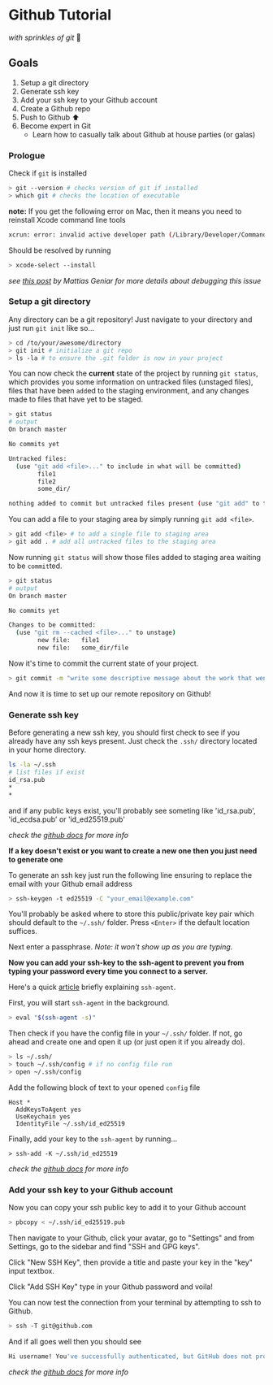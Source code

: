 # Github Tutorial
*with sprinkles of git* 🍩

## Goals

1. Setup a git directory
2. Generate ssh key
3. Add your ssh key to your Github account
4. Create a Github repo
5. Push to Github ⬆
6. Become expert in Git
    - Learn how to casually talk about Github at house parties (or galas)

### Prologue

Check if `git` is installed
```sh
> git --version # checks version of git if installed
> which git # checks the location of executable
```

**note:** If you get the following error on Mac, then it means you need to reinstall Xcode command line tools

```sh
xcrun: error: invalid active developer path (/Library/Developer/CommandLineTools), missing xcrun at: /Library/Developer/CommandLineTools/usr/bin/xcrun
```

Should be resolved by running

```sh
> xcode-select --install
```

*see [this post](https://ma.ttias.be/mac-os-xcrun-error-invalid-active-developer-path-missing-xcrun/) by Mattias Geniar for more details about debugging this issue*

### Setup a git directory
Any directory can be a git repository! Just navigate to your directory and just run `git init` like so...

```sh
> cd /to/your/awesome/directory
> git init # initialize a git repo
> ls -la # to ensure the .git folder is now in your project
```

You can now check the **current** state of the project by running `git status`, which provides you some information on untracked files (unstaged files), files that have been `add`ed to the staging environment, and any changes made to files that have yet to be staged.

```sh
> git status
# output
On branch master

No commits yet

Untracked files:
  (use "git add <file>..." to include in what will be committed)
        file1
        file2
        some_dir/

nothing added to commit but untracked files present (use "git add" to track)
```

You can add a file to your staging area by simply running `git add <file>`.

```sh
> git add <file> # to add a single file to staging area
> git add . # add all untracked files to the staging area
```

Now running `git status` will show those files added to staging area waiting to be `commit`ted.

```sh
> git status
# output
On branch master

No commits yet

Changes to be committed:
  (use "git rm --cached <file>..." to unstage)
        new file:   file1
        new file:   some_dir/file
```

Now it's time to commit the current state of your project. 

```sh
> git commit -m "write some descriptive message about the work that went into this commit"
```

And now it is time to set up our remote repository on Github!

### Generate ssh key

Before generating a new ssh key, you should first check to see if you already have any ssh keys present. Just check the `.ssh/` directory located in your home directory.


```sh
ls -la ~/.ssh
# list files if exist
id_rsa.pub
*
*
```

and if any public keys exist, you'll probably see someting like 'id_rsa.pub', 'id_ecdsa.pub' or 'id_ed25519.pub'

*check the [github docs](https://docs.github.com/en/github/authenticating-to-github/checking-for-existing-ssh-keys) for more info*

**If a key doesn't exist or you want to create a new one then you just need to generate one**

To generate an ssh key just run the following line ensuring to replace the email with your Github email address

```sh
> ssh-keygen -t ed25519 -C "your_email@example.com"
```

You'll probably be asked where to store this public/private key pair which should default to the `~/.ssh/` folder. Press `<Enter>` if the default location suffices.

Next enter a passphrase. *Note: it won't show up as you are typing*.

**Now you can add your ssh-key to the ssh-agent to prevent you from typing your password every time you connect to a server.**

Here's a quick [article](https://smallstep.com/blog/ssh-agent-explained/) briefly explaining `ssh-agent`.

First, you will start `ssh-agent` in the background.

```sh
> eval "$(ssh-agent -s)"
```

Then check if you have the config file in your `~/.ssh/` folder. If not, go ahead and create one and open it up (or just open it if you already do).

```sh
> ls ~/.ssh/
> touch ~/.ssh/config # if no config file run
> open ~/.ssh/config
```

Add the following block of text to your opened `config` file

```
Host *
  AddKeysToAgent yes
  UseKeychain yes
  IdentityFile ~/.ssh/id_ed25519
```

Finally, add your key to the `ssh-agent` by running...

```ssh
> ssh-add -K ~/.ssh/id_ed25519
```

*check the [github docs](https://docs.github.com/en/github/authenticating-to-github/generating-a-new-ssh-key-and-adding-it-to-the-ssh-agent#adding-your-ssh-key-to-the-ssh-agent) for more info*

### Add your ssh key to your Github account

Now you can copy your ssh public key to add it to your Github account

```sh
> pbcopy < ~/.ssh/id_ed25519.pub
```

Then navigate to your Github, click your avatar, go to "Settings" and from Settings, go to the sidebar and find "SSH and GPG keys".

Click "New SSH Key", then provide a title and paste your key in the "key" input textbox.

Click "Add SSH Key" type in your Github password and voila!

You can now test the connection from your terminal by attempting to ssh to Github.

```sh
> ssh -T git@github.com
```

And if all goes well then you should see 

```sh
Hi username! You've successfully authenticated, but GitHub does not provide shell access.
```

*check the [github docs](https://docs.github.com/en/github/authenticating-to-github/adding-a-new-ssh-key-to-your-github-account) for more info*